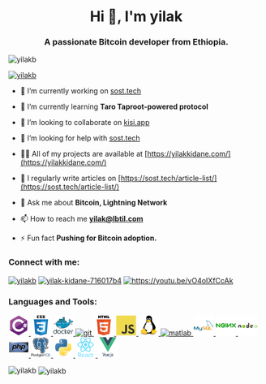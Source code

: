 <h1 align="center">Hi 👋, I'm yilak</h1>
<h3 align="center">A passionate Bitcoin developer from Ethiopia.</h3>

<p align="left"> <img src="https://komarev.com/ghpvc/?username=yilakb&label=Profile%20views&color=0e75b6&style=flat" alt="yilakb" /> </p>

<p align="left"> <a href="https://twitter.com/yilakb" target="blank"><img src="https://img.shields.io/twitter/follow/yilakb?logo=twitter&style=for-the-badge" alt="yilakb" /></a> </p>

- 🔭 I’m currently working on [sost.tech](https://sost.tech/)

- 🌱 I’m currently learning **Taro Taproot-powered protocol**

- 👯 I’m looking to collaborate on [kisi.app](https://ln.mykisi.com/)

- 🤝 I’m looking for help with [sost.tech](https://sost.tech/)

- 👨‍💻 All of my projects are available at [https://yilakkidane.com/](https://yilakkidane.com/)

- 📝 I regularly write articles on [https://sost.tech/article-list/](https://sost.tech/article-list/)

- 💬 Ask me about **Bitcoin, Lightning Network**

- 📫 How to reach me **yilak@lbtil.com**

- ⚡ Fun fact **Pushing for Bitcoin adoption.**

<h3 align="left">Connect with me:</h3>
<p align="left">
<a href="https://twitter.com/yilakb" target="blank"><img align="center" src="https://raw.githubusercontent.com/rahuldkjain/github-profile-readme-generator/master/src/images/icons/Social/twitter.svg" alt="yilakb" height="30" width="40" /></a>
<a href="https://linkedin.com/in/yilak-kidane-716017b4" target="blank"><img align="center" src="https://raw.githubusercontent.com/rahuldkjain/github-profile-readme-generator/master/src/images/icons/Social/linked-in-alt.svg" alt="yilak-kidane-716017b4" height="30" width="40" /></a>
<a href="https://www.youtube.com/c/https://www.youtube.com/channel/ucgzijq2dk-om_v7lzcdn1pg" target="blank"><img align="center" src="https://raw.githubusercontent.com/rahuldkjain/github-profile-readme-generator/master/src/images/icons/Social/youtube.svg" alt="https://youtu.be/vO4oIXfCcAk" height="30" width="40" /></a>
</p>

<h3 align="left">Languages and Tools:</h3>
<p align="left"> <a href="https://www.w3schools.com/cs/" target="_blank" rel="noreferrer"> <img src="https://raw.githubusercontent.com/devicons/devicon/master/icons/csharp/csharp-original.svg" alt="csharp" width="40" height="40"/> </a> <a href="https://www.w3schools.com/css/" target="_blank" rel="noreferrer"> <img src="https://raw.githubusercontent.com/devicons/devicon/master/icons/css3/css3-original-wordmark.svg" alt="css3" width="40" height="40"/> </a> <a href="https://www.docker.com/" target="_blank" rel="noreferrer"> <img src="https://raw.githubusercontent.com/devicons/devicon/master/icons/docker/docker-original-wordmark.svg" alt="docker" width="40" height="40"/> </a> <a href="https://git-scm.com/" target="_blank" rel="noreferrer"> <img src="https://www.vectorlogo.zone/logos/git-scm/git-scm-icon.svg" alt="git" width="40" height="40"/> </a> <a href="https://www.w3.org/html/" target="_blank" rel="noreferrer"> <img src="https://raw.githubusercontent.com/devicons/devicon/master/icons/html5/html5-original-wordmark.svg" alt="html5" width="40" height="40"/> </a> <a href="https://developer.mozilla.org/en-US/docs/Web/JavaScript" target="_blank" rel="noreferrer"> <img src="https://raw.githubusercontent.com/devicons/devicon/master/icons/javascript/javascript-original.svg" alt="javascript" width="40" height="40"/> </a> <a href="https://www.linux.org/" target="_blank" rel="noreferrer"> <img src="https://raw.githubusercontent.com/devicons/devicon/master/icons/linux/linux-original.svg" alt="linux" width="40" height="40"/> </a> <a href="https://www.mathworks.com/" target="_blank" rel="noreferrer"> <img src="https://upload.wikimedia.org/wikipedia/commons/2/21/Matlab_Logo.png" alt="matlab" width="40" height="40"/> </a> <a href="https://www.mysql.com/" target="_blank" rel="noreferrer"> <img src="https://raw.githubusercontent.com/devicons/devicon/master/icons/mysql/mysql-original-wordmark.svg" alt="mysql" width="40" height="40"/> </a> <a href="https://www.nginx.com" target="_blank" rel="noreferrer"> <img src="https://raw.githubusercontent.com/devicons/devicon/master/icons/nginx/nginx-original.svg" alt="nginx" width="40" height="40"/> </a> <a href="https://nodejs.org" target="_blank" rel="noreferrer"> <img src="https://raw.githubusercontent.com/devicons/devicon/master/icons/nodejs/nodejs-original-wordmark.svg" alt="nodejs" width="40" height="40"/> </a> <a href="https://www.php.net" target="_blank" rel="noreferrer"> <img src="https://raw.githubusercontent.com/devicons/devicon/master/icons/php/php-original.svg" alt="php" width="40" height="40"/> </a> <a href="https://www.postgresql.org" target="_blank" rel="noreferrer"> <img src="https://raw.githubusercontent.com/devicons/devicon/master/icons/postgresql/postgresql-original-wordmark.svg" alt="postgresql" width="40" height="40"/> </a> <a href="https://www.python.org" target="_blank" rel="noreferrer"> <img src="https://raw.githubusercontent.com/devicons/devicon/master/icons/python/python-original.svg" alt="python" width="40" height="40"/> </a> <a href="https://reactjs.org/" target="_blank" rel="noreferrer"> <img src="https://raw.githubusercontent.com/devicons/devicon/master/icons/react/react-original-wordmark.svg" alt="react" width="40" height="40"/> </a> <a href="https://vuejs.org/" target="_blank" rel="noreferrer"> <img src="https://raw.githubusercontent.com/devicons/devicon/master/icons/vuejs/vuejs-original-wordmark.svg" alt="vuejs" width="40" height="40"/> </a> </p>

<p><img align="left" src="https://github-readme-stats.vercel.app/api/top-langs?username=yilakb&show_icons=true&locale=en&layout=compact" alt="yilakb" /></p>

<p>&nbsp;<img align="center" src="https://github-readme-stats.vercel.app/api?username=yilakb&show_icons=true&locale=en" alt="yilakb" /></p>
